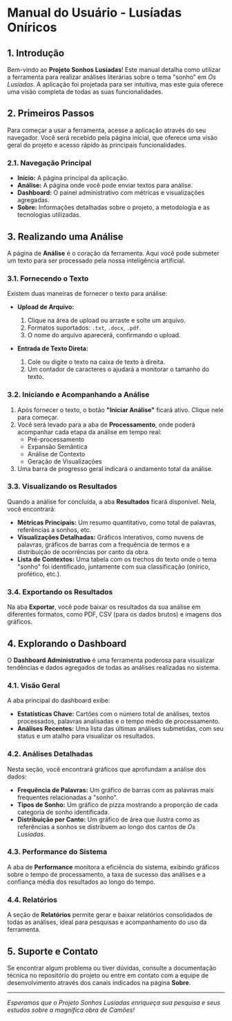 # Manual do Usuário - Lusíadas Oníricos

## 1. Introdução

Bem-vindo ao **Projeto Sonhos Lusíadas**! Este manual detalha como utilizar a ferramenta para realizar análises literárias sobre o tema "sonho" em *Os Lusíadas*. A aplicação foi projetada para ser intuitiva, mas este guia oferece uma visão completa de todas as suas funcionalidades.

## 2. Primeiros Passos

Para começar a usar a ferramenta, acesse a aplicação através do seu navegador. Você será recebido pela página inicial, que oferece uma visão geral do projeto e acesso rápido às principais funcionalidades.

### 2.1. Navegação Principal

- **Início:** A página principal da aplicação.
- **Análise:** A página onde você pode enviar textos para análise.
- **Dashboard:** O painel administrativo com métricas e visualizações agregadas.
- **Sobre:** Informações detalhadas sobre o projeto, a metodologia e as tecnologias utilizadas.

## 3. Realizando uma Análise

A página de **Análise** é o coração da ferramenta. Aqui você pode submeter um texto para ser processado pela nossa inteligência artificial.

### 3.1. Fornecendo o Texto

Existem duas maneiras de fornecer o texto para análise:

- **Upload de Arquivo:**
  1. Clique na área de upload ou arraste e solte um arquivo.
  2. Formatos suportados: `.txt`, `.docx`, `.pdf`.
  3. O nome do arquivo aparecerá, confirmando o upload.

- **Entrada de Texto Direta:**
  1. Cole ou digite o texto na caixa de texto à direita.
  2. Um contador de caracteres o ajudará a monitorar o tamanho do texto.

### 3.2. Iniciando e Acompanhando a Análise

1. Após fornecer o texto, o botão **"Iniciar Análise"** ficará ativo. Clique nele para começar.
2. Você será levado para a aba de **Processamento**, onde poderá acompanhar cada etapa da análise em tempo real:
   - Pré-processamento
   - Expansão Semântica
   - Análise de Contexto
   - Geração de Visualizações
3. Uma barra de progresso geral indicará o andamento total da análise.

### 3.3. Visualizando os Resultados

Quando a análise for concluída, a aba **Resultados** ficará disponível. Nela, você encontrará:

- **Métricas Principais:** Um resumo quantitativo, como total de palavras, referências a sonhos, etc.
- **Visualizações Detalhadas:** Gráficos interativos, como nuvens de palavras, gráficos de barras com a frequência de termos e a distribuição de ocorrências por canto da obra.
- **Lista de Contextos:** Uma tabela com os trechos do texto onde o tema "sonho" foi identificado, juntamente com sua classificação (onírico, profético, etc.).

### 3.4. Exportando os Resultados

Na aba **Exportar**, você pode baixar os resultados da sua análise em diferentes formatos, como PDF, CSV (para os dados brutos) e imagens dos gráficos.

## 4. Explorando o Dashboard

O **Dashboard Administrativo** é uma ferramenta poderosa para visualizar tendências e dados agregados de todas as análises realizadas no sistema.

### 4.1. Visão Geral

A aba principal do dashboard exibe:

- **Estatísticas Chave:** Cartões com o número total de análises, textos processados, palavras analisadas e o tempo médio de processamento.
- **Análises Recentes:** Uma lista das últimas análises submetidas, com seu status e um atalho para visualizar os resultados.

### 4.2. Análises Detalhadas

Nesta seção, você encontrará gráficos que aprofundam a análise dos dados:

- **Frequência de Palavras:** Um gráfico de barras com as palavras mais frequentes relacionadas a "sonho".
- **Tipos de Sonho:** Um gráfico de pizza mostrando a proporção de cada categoria de sonho identificada.
- **Distribuição por Canto:** Um gráfico de área que ilustra como as referências a sonhos se distribuem ao longo dos cantos de *Os Lusíadas*.

### 4.3. Performance do Sistema

A aba de **Performance** monitora a eficiência do sistema, exibindo gráficos sobre o tempo de processamento, a taxa de sucesso das análises e a confiança média dos resultados ao longo do tempo.

### 4.4. Relatórios

A seção de **Relatórios** permite gerar e baixar relatórios consolidados de todas as análises, ideal para pesquisas e acompanhamento do uso da ferramenta.

## 5. Suporte e Contato

Se encontrar algum problema ou tiver dúvidas, consulte a documentação técnica no repositório do projeto ou entre em contato com a equipe de desenvolvimento através dos canais indicados na página **Sobre**.

---

*Esperamos que o Projeto Sonhos Lusíadas enriqueça sua pesquisa e seus estudos sobre a magnífica obra de Camões!*
